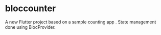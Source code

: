 # bloccounter

A new Flutter project based on a sample counting app . State management done using BlocProvider.

